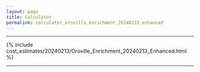 ```yaml
---
layout: page
title: Calculator
permalink: calculator_oroville_enrichment_20240213_enhanced
---
```


___

{% include cost_estimates/20240213/Oroville_Enrichment_20240213_Enhanced.html %}

___

